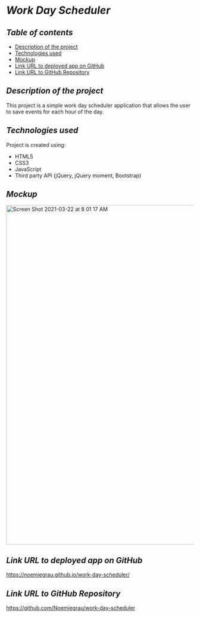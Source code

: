 # **_Work Day Scheduler_**

## **_Table of contents_**
* [Description of the project](#description-of-the-project)
* [Technologies used](#technologies-used)
* [Mockup](#mockup)
* [Link URL to deployed app on GitHub](#link-URL-to-deployed-app-on-GitHub)
* [Link URL to GitHub Repository](#link-URL-to-GitHub-repository)

## **_Description of the project_**
This project is a simple work day scheduler application that allows the user to save events for each hour of the day.

## **_Technologies used_**
Project is created using:
* HTML5
* CSS3
* JavaScript
* Third party API (jQuery, jQuery moment, Bootstrap)

## **_Mockup_**
<img width="909" alt="Screen Shot 2021-03-22 at 8 01 17 AM" src="https://user-images.githubusercontent.com/78329298/112010715-ca87b500-8ae4-11eb-9049-501e0bdc3024.png">

## **_Link URL to deployed app on GitHub_**
https://noemiegrau.github.io/work-day-scheduler/

## **_Link URL to GitHub Repository_**
https://github.com/Noemiegrau/work-day-scheduler
